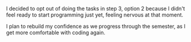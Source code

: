 I decided to opt out of doing the tasks in step 3, option 2 because I didn't feel
ready to start programming just yet, feeling nervous at that moment.

I plan to rebuild my confidence as we progress through the semester,
as I get more comfortable with coding again.
